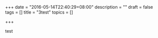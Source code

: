+++
date = "2016-05-14T22:40:29+08:00"
description = ""
draft = false
tags = []
title = "3test"
topics = []

+++

test